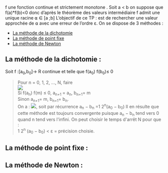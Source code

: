 f une fonction continue et strictement monotone . Soit a < b on suppose que f(a)*f(b)<0 donc d’après le théorème des valeurs intermédiaire f admit une unique racine ⍺ ∈ [a ;b]
L’objectif de ce TP : est de rechercher une valeur approchée de ⍺ avec une erreur de l’ordre ε. On se dispose de 3 méthodes :

* [La méthode de la dichotomie](#dichotomie) 
* [La méthode de point fixe](#fixe) 
* [La méthode de Newton](#Newton) 
## La méthode de la dichotomie : 
 Soit f :[a<sub>0</sub>,b<sub>0</sub>]→ R continue et telle que f(a<sub>0</sub>) f(b<sub>0</sub>)≤ 0  
 > Pour n = 0, 1, 2, ..., N, faire <br/>
 <img src="https://render.githubusercontent.com/render/math?math=m=\frac{(a_n%2Bb_n)}{2}"> <br/>
 Si f(a<sub>n</sub>) f(m) ≤ 0, a<sub>n+1</sub> = a<sub>n</sub>, b<sub>n+1</sub>= m <br/>
 Sinon a<sub>n+1</sub>= m, b<sub>n+1</sub>= b<sub>n</sub>. <br/>
On a : <img src="https://render.githubusercontent.com/render/math?math=a_(n+1)-b_n+1=\frac{1}{2^n}(a_n-b_n)">, 
soit par récurrence a<sub>n</sub> − b<sub>n</sub> =1 <frac>2<sup>n</sup></frac>(a<sub>0</sub> − b<sub>0</sub>)
Il en résulte que cette méthode est toujours convergente puisque a<sub>n</sub> − b<sub>n</sub> tend vers 0 quand
n tend vers l'infini. On peut choisir le temps d'arrêt N pour que : <br/>
> 1 <frac>2<sup>n</sup></frac> (a<sub>0</sub> − b<sub>0</sub>) < ε = précision choisie.
## La méthode de point fixe :
## La méthode de Newton :
